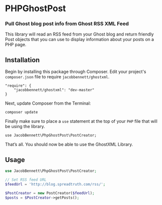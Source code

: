 # PHPGhostPost
### Pull Ghost blog post info from Ghost RSS XML Feed

This library will read an RSS feed from your Ghost blog and return friendly Post objects that you can use to display information about your posts on a PHP page.

## Installation

Begin by installing this package through Composer. Edit your project's `composer.json` file to require `jacobbennett/ghostxml`.

```
"require": {
	"jacobbennett/ghostxml": "dev-master"
}
```

Next, update Composer from the Terminal:

```
composer update
```

Finally make sure to place a `use` statement at the top of your `PHP` file that will be using the library.

```
use JacobBennett\PhpGhostPost\PostCreator;
```

That’s all. You should now be able to use the GhostXML Library.


## Usage

```php
use JacobBennett\PhpGhostPost\PostCreator;

// Set RSS feed URL
$feedUrl = 'http://blog.spreadtruth.com/rss/';

$PostCreator = new PostCreator($feedUrl);
$posts = $PostCreator->getPosts();

```